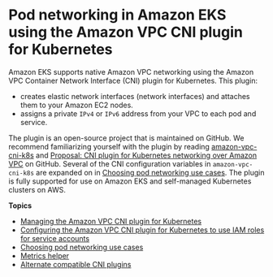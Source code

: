 # Pod networking in Amazon EKS using the Amazon VPC CNI plugin for Kubernetes<a name="pod-networking"></a>

Amazon EKS supports native Amazon VPC networking using the Amazon VPC Container Network Interface \(CNI\) plugin for Kubernetes\. This plugin:
+ creates elastic network interfaces \(network interfaces\) and attaches them to your Amazon EC2 nodes\.
+ assigns a private `IPv4` or `IPv6` address from your VPC to each pod and service\.

The plugin is an open\-source project that is maintained on GitHub\. We recommend familiarizing yourself with the plugin by reading [amazon\-vpc\-cni\-k8s](https://github.com/aws/amazon-vpc-cni-k8s) and [Proposal: CNI plugin for Kubernetes networking over Amazon VPC](https://github.com/aws/amazon-vpc-cni-k8s/blob/master/docs/cni-proposal.md) on GitHub\. Several of the CNI configuration variables in `amazon-vpc-cni-k8s` are expanded on in [Choosing pod networking use cases](pod-networking-use-cases.md)\. The plugin is fully supported for use on Amazon EKS and self\-managed Kubernetes clusters on AWS\.

**Topics**
+ [Managing the Amazon VPC CNI plugin for Kubernetes](managing-vpc-cni.md)
+ [Configuring the Amazon VPC CNI plugin for Kubernetes to use IAM roles for service accounts](cni-iam-role.md)
+ [Choosing pod networking use cases](pod-networking-use-cases.md)
+ [Metrics helper](cni-metrics-helper.md)
+ [Alternate compatible CNI plugins](alternate-cni-plugins.md)